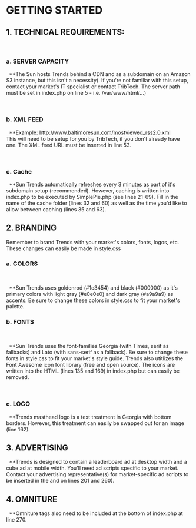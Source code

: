 <strong><h1>GETTING STARTED</h1></strong>

<strong><h2>1. TECHNICAL REQUIREMENTS:</h2></strong>
&nbsp;&nbsp; <strong><h3>a. SERVER CAPACITY</h3></strong>
&nbsp;&nbsp;**The Sun hosts Trends behind a CDN and as a subdomain on an Amazon S3 instance, but this isn't a necessity). If you're not familiar with this setup, contact your market's IT specialist or contact TribTech. The server path must be set in index.php on line 5 - i.e. /var/www/html/...)<br/>

&nbsp;&nbsp; <strong><h3>b. XML FEED</h3></strong>
&nbsp;&nbsp;**Example: http://www.baltimoresun.com/mostviewed_rss2.0.xml <br/>
This will need to be setup for you by TribTech, if you don't already have one. The XML feed URL must be inserted in line 53.<br/>

&nbsp;&nbsp; <strong><h3>c. Cache</h3></strong> 
&nbsp;&nbsp;**Sun Trends automatically refreshes every 3 minutes as part of it's subdomain setup (recommended). However, caching is written into index.php to be executed by SimplePie.php (see lines 21-69). Fill in the name of the cache folder (lines 32 and 60) as well as the time you'd like to allow between caching (lines 35 and 63).<br/>


<strong><h2>2. BRANDING</h2></strong>
Remember to brand Trends with your market's colors, fonts, logos, etc. These changes can easily be made in style.css
&nbsp;&nbsp;<strong><h3> a. COLORS</h3></strong><br/>

&nbsp;&nbsp;**Sun Trends uses goldenrod (#1c3454) and black (#000000) as it's primary colors with light gray (#e0e0e0) and dark gray (#a9a9a9) as accents. Be sure to change these colors in style.css to fit your market's palette.
&nbsp;&nbsp; <strong><h3>b. FONTS</h3></strong><br/>

&nbsp;&nbsp;**Sun Trends uses the font-families Georgia (with Times, serif as fallbacks) and Lato (with sans-serif as a fallback). Be sure to change these fonts in style.css to fit your market's style guide. Trends also utitlizes the Font Awesome icon font library (free and open source). The icons are written into the HTML (lines 135 and 169) in index.php but can easily be removed.<br/>

&nbsp;&nbsp; <strong><h3>c. LOGO</h3></strong>
&nbsp;&nbsp;**Trends masthead logo is a text treatment in Georgia with bottom borders. However, this treatment can easily be swapped out for an image (line 162).
  

<strong><h2>3. ADVERTISING</h2></strong>
&nbsp;&nbsp;**Trends is designed to contain a leaderboard ad at desktop width and a cube ad at mobile width. You'll need ad scripts specific to your market. Contact your advertising representative(s) for market-specific ad scripts to be inserted in the <head> and on lines 201 and 260). 


<strong><h2>4. OMNITURE</h2></strong>
&nbsp;&nbsp;**Omniture tags also need to be included at the bottom of index.php at line 270.
